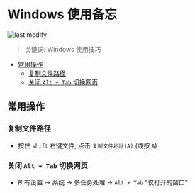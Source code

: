 Windows 使用备忘
===
<!--START_SECTION:badge-->

![last modify](https://img.shields.io/static/v1?label=last%20modify&message=2023-01-05%2020%3A09%3A18&color=yellowgreen&style=flat-square)

<!--END_SECTION:badge-->
<!--info
top: false
hidden: false
-->

> 关键词: Windows 使用技巧

<!-- TOC -->
- [常用操作](#常用操作)
    - [复制文件路径](#复制文件路径)
    - [关闭 `Alt + Tab` 切换网页](#关闭-alt--tab-切换网页)
<!-- TOC -->


## 常用操作

### 复制文件路径
- 按住 `shift` 右键文件, 点击 `复制文件地址(A)` (或按 `A`)

### 关闭 `Alt + Tab` 切换网页
- 所有设置 -> 系统 -> 多任务处理 -> `Alt + Tab` "仅打开的窗口"
